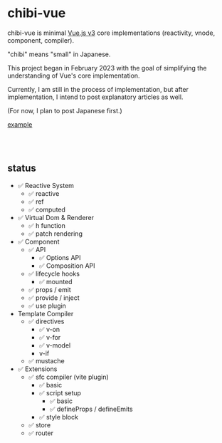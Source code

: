 # chibi-vue

chibi-vue is minimal [Vue.js v3](https://github.com/vuejs/core) core implementations (reactivity, vnode, component, compiler).

"chibi" means "small" in Japanese.

This project began in February 2023 with the goal of simplifying the understanding of Vue's core implementation.

Currently, I am still in the process of implementation, but after implementation, I intend to post explanatory articles as well.

(For now, I plan to post Japanese first.)

[example](https://github.com/Ubugeeei/chibi-vue/tree/main/example/app)

<br/>
<br/>

## status

- ✅ Reactive System
  - ✅ reactive
  - ✅ ref
  - ✅ computed
- ✅ Virtual Dom & Renderer
  - ✅ h function
  - ✅ patch rendering
- ✅ Component
  - ✅ API
    - ✅ Options API
    - ✅ Composition API
  - ✅ lifecycle hooks
    - ✅ mounted
  - ✅ props / emit
  - ✅ provide / inject
  - ✅ use plugin
- Template Compiler
  - ✅ directives
    - ✅ v-on
    - ✅ v-for
    - ✅ v-model
    - v-if
  - ✅ mustache
- ✅ Extensions
  - ✅ sfc compiler (vite plugin)
    - ✅ basic
    - ✅ script setup
      - ✅ basic
      - ✅ defineProps / defineEmits
    - ✅ style block
  - ✅ store
  - ✅ router
